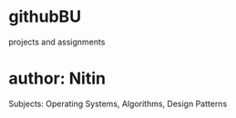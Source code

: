 # githubBU
projects and assignments

# author: Nitin
Subjects: Operating Systems, Algorithms, Design Patterns

